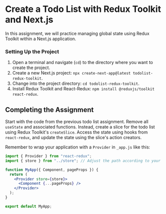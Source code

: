 # Create a Todo List with Redux Toolkit and Next.js

In this assignment, we will practice managing global state using Redux Toolkit within a Next.js application.

### Setting Up the Project

1. Open a terminal and navigate (`cd`) to the directory where you want to create the project.
2. Create a new Next.js project: `npx create-next-app@latest todolist-redux-toolkit`.
3. Change into the project directory: `cd todolist-redux-toolkit`.
4. Install Redux Toolkit and React-Redux: `npm install @reduxjs/toolkit react-redux`.

## Completing the Assignment

Start with the code from the previous todo list assignment. Remove all `useState` and associated functions. Instead, create a slice for the todo list using Redux Toolkit's `createSlice`. Access the state using hooks from `react-redux`, and update the state using the slice's action creators.

Remember to wrap your application with a `Provider` in `_app.js` like this:

```jsx
import { Provider } from "react-redux";
import { store } from "../store"; // Adjust the path according to your file structure

function MyApp({ Component, pageProps }) {
  return (
    <Provider store={store}>
      <Component {...pageProps} />
    </Provider>
  );
}

export default MyApp;
```

